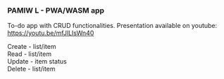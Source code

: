 ### PAMIW L - PWA/WASM app

To-do app with CRUD functionalities. Presentation available on youtube: https://youtu.be/mfJlLIsWn40

Create - list/item\
Read - list/item\
Update - item status\
Delete - list/item